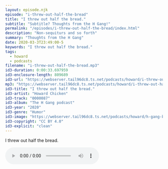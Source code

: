 ```yaml
---
layout: episode.njk
episode: "i-threw-out-half-the-bread"
title: "I threw out half the bread."
subtitle: "Subtitle? Thoughts from the H Gang!"
permalink: "/episodes/i-threw-out-half-the-bread/index.html"
description: "Non-sequiturs and so forth"
summary: "Thoughts from the H Gang"
date: 2020-03-3T23:49:00-5
keywords: "I threw out half the bread."
tags:
  - howard
  - podcasts
filename: "i-threw-out-half-the-bread.mp3"
id3-duration: 0:00:33.697959
id3-enclosure-length: 809689
id3-url: "https://webserver.tail96dc8.ts.net/podcasts/howard/i-threw-out-half-the-bread.mp3"
mp3: "https://webserver.tail96dc8.ts.net/podcasts/howard/i-threw-out-half-the-bread.mp3"
id3-title: "I threw out half the bread."
id3-artist: "Howard Chicken"
id3-track: "0000087"
id3-album: "The H Gang podcast"
id3-year: "2020"
id3-genre: "Humor"
id3-image: "https://webserver.tail96dc8.ts.net/podcasts/howard/h-gang-bold.jpg"
id3-copyright: "CC BY 4.0"
id3-explicit: "clean"
---
```

I threw out half the bread.

<audio controls>
  <source src="https://webserver.tail96dc8.ts.net/podcasts/howard/i-threw-out-half-the-bread.mp3">
</audio>
